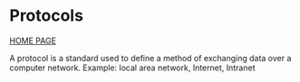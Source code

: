 # Protocols

[HOME PAGE](README.md)

A protocol is a standard used to define a method of exchanging data over a computer network.
   Example: local area network, Internet, Intranet
